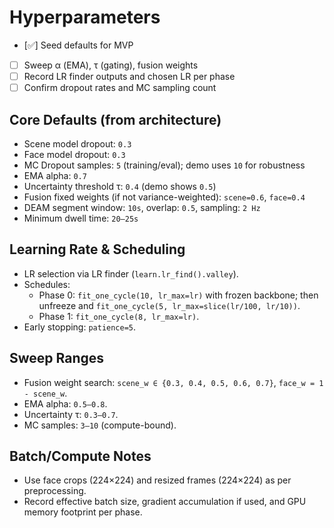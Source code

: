 # Hyperparameters

- [✅] Seed defaults for MVP
- [ ] Sweep α (EMA), τ (gating), fusion weights
- [ ] Record LR finder outputs and chosen LR per phase
- [ ] Confirm dropout rates and MC sampling count

## Core Defaults (from architecture)

- Scene model dropout: `0.3`
- Face model dropout: `0.3`
- MC Dropout samples: `5` (training/eval); demo uses `10` for robustness
- EMA alpha: `0.7`
- Uncertainty threshold τ: `0.4` (demo shows `0.5`)
- Fusion fixed weights (if not variance-weighted): `scene=0.6`, `face=0.4`
- DEAM segment window: `10s`, overlap: `0.5`, sampling: `2 Hz`
- Minimum dwell time: `20–25s`

## Learning Rate & Scheduling

- LR selection via LR finder (`learn.lr_find().valley`).
- Schedules:
  - Phase 0: `fit_one_cycle(10, lr_max=lr)` with frozen backbone; then unfreeze and `fit_one_cycle(5, lr_max=slice(lr/100, lr/10))`.
  - Phase 1: `fit_one_cycle(8, lr_max=lr)`.
- Early stopping: `patience=5`.

## Sweep Ranges

- Fusion weight search: `scene_w ∈ {0.3, 0.4, 0.5, 0.6, 0.7}`, `face_w = 1 - scene_w`.
- EMA alpha: `0.5–0.8`.
- Uncertainty τ: `0.3–0.7`.
- MC samples: `3–10` (compute-bound).

## Batch/Compute Notes

- Use face crops (224×224) and resized frames (224×224) as per preprocessing.
- Record effective batch size, gradient accumulation if used, and GPU memory footprint per phase.
